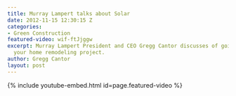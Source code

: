 ```yaml
---
title: Murray Lampert talks about Solar
date: 2012-11-15 12:30:15 Z
categories:
- Green Construction
featured-video: wif-ftJjggw
excerpt: Murray Lampert President and CEO Gregg Cantor discusses of going solar with
  your home remodeling project.
author: Gregg Cantor
layout: post
---
```


{% include youtube-embed.html id=page.featured-video %}
